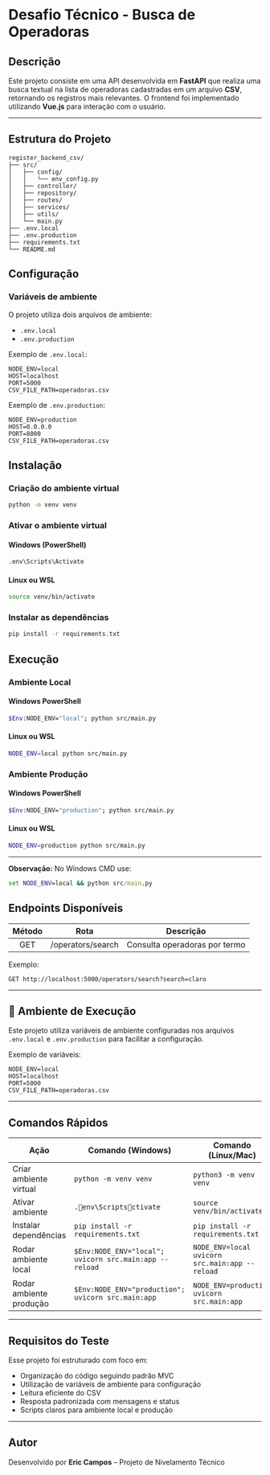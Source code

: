 # Desafio Técnico - Busca de Operadoras

## Descrição

Este projeto consiste em uma API desenvolvida em **FastAPI** que realiza uma busca textual na lista de operadoras cadastradas em um arquivo **CSV**, retornando os registros mais relevantes. O frontend foi implementado utilizando **Vue.js** para interação com o usuário.

---

## Estrutura do Projeto

```
register_backend_csv/
├── src/
│   ├── config/
│   │   └── env_config.py
│   ├── controller/
│   ├── repository/
│   ├── routes/
│   ├── services/
│   ├── utils/
│   └── main.py
├── .env.local
├── .env.production
├── requirements.txt
└── README.md
```

## Configuração

### Variáveis de ambiente

O projeto utiliza dois arquivos de ambiente:

- `.env.local`
- `.env.production`

Exemplo de `.env.local`:

```
NODE_ENV=local
HOST=localhost
PORT=5000
CSV_FILE_PATH=operadoras.csv
```

Exemplo de `.env.production`:

```
NODE_ENV=production
HOST=0.0.0.0
PORT=8000
CSV_FILE_PATH=operadoras.csv
```

## Instalação

### Criação do ambiente virtual

```bash
python -m venv venv
```

### Ativar o ambiente virtual

#### Windows (PowerShell)
```bash
.env\Scripts\Activate
```

#### Linux ou WSL
```bash
source venv/bin/activate
```

### Instalar as dependências

```bash
pip install -r requirements.txt
```

## Execução

### Ambiente Local

#### Windows PowerShell
```bash
$Env:NODE_ENV="local"; python src/main.py
```

#### Linux ou WSL
```bash
NODE_ENV=local python src/main.py
```

### Ambiente Produção

#### Windows PowerShell
```bash
$Env:NODE_ENV="production"; python src/main.py
```

#### Linux ou WSL
```bash
NODE_ENV=production python src/main.py
```

---
**Observação:** No Windows CMD use:
```cmd
set NODE_ENV=local && python src/main.py
```
## Endpoints Disponíveis

| Método | Rota                   | Descrição                         |
|:-----:|:-----------------------:|:---------------------------------:|
| GET   | /operators/search      | Consulta operadoras por termo     |

Exemplo:
```
GET http://localhost:5000/operators/search?search=claro
```

---

## 🚀 Ambiente de Execução

Este projeto utiliza variáveis de ambiente configuradas nos arquivos `.env.local` e `.env.production` para facilitar a configuração.

Exemplo de variáveis:
```
NODE_ENV=local
HOST=localhost
PORT=5000
CSV_FILE_PATH=operadoras.csv
```

---

## Comandos Rápidos

| Ação                         | Comando (Windows)                                                      | Comando (Linux/Mac)                                                    |
|------------------------------|-----------------------------------------------------------------------|-----------------------------------------------------------------------|
| Criar ambiente virtual       | `python -m venv venv`                                                 | `python3 -m venv venv`                                                |
| Ativar ambiente              | `.env\Scriptsctivate`                                             | `source venv/bin/activate`                                            |
| Instalar dependências        | `pip install -r requirements.txt`                                     | `pip install -r requirements.txt`                                     |
| Rodar ambiente local         | `$Env:NODE_ENV="local"; uvicorn src.main:app --reload`                 | `NODE_ENV=local uvicorn src.main:app --reload`                        |
| Rodar ambiente produção      | `$Env:NODE_ENV="production"; uvicorn src.main:app`                     | `NODE_ENV=production uvicorn src.main:app`                            |

---

## Requisitos do Teste

Esse projeto foi estruturado com foco em:

- Organização do código seguindo padrão MVC
- Utilização de variáveis de ambiente para configuração
- Leitura eficiente do CSV
- Resposta padronizada com mensagens e status
- Scripts claros para ambiente local e produção

---

## Autor

Desenvolvido por **Eric Campos** – Projeto de Nivelamento Técnico

